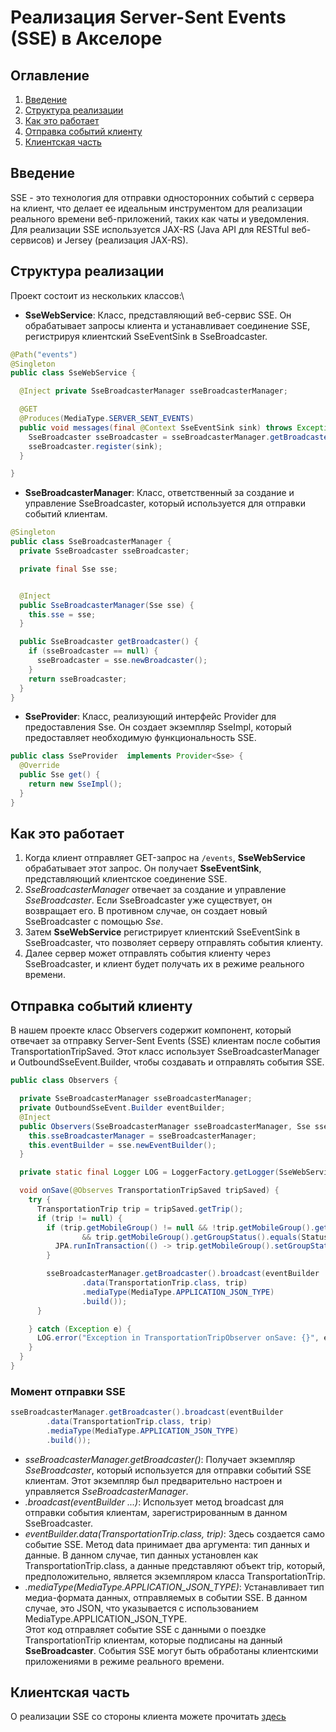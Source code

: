# Реализация Server-Sent Events (SSE) в Акселоре

## Оглавление

1. [Введение](#1-введение)
2. [Структура реализации](#2-структура-реализации)
3. [Как это работает](#3-как-это-работает)
4. [Отправка событий клиенту](#4-отправка-событий-клиенту)
5. [Клиентская часть](#5-клиентская-часть)


## Введение
SSE - это технология для отправки односторонних событий с сервера на клиент, что делает ее идеальным инструментом для реализации реального времени веб-приложений, таких как чаты и уведомления. Для реализации SSE используется JAX-RS (Java API для RESTful веб-сервисов) и Jersey (реализация JAX-RS).

## Структура реализации
Проект состоит из нескольких классов:\
- __SseWebService__: Класс, представляющий веб-сервис SSE. Он обрабатывает запросы клиента и устанавливает соединение SSE, регистрируя клиентский SseEventSink в SseBroadcaster.
```java
@Path("events")
@Singleton
public class SseWebService {

  @Inject private SseBroadcasterManager sseBroadcasterManager;

  @GET
  @Produces(MediaType.SERVER_SENT_EVENTS)
  public void messages(final @Context SseEventSink sink) throws Exception {
    SseBroadcaster sseBroadcaster = sseBroadcasterManager.getBroadcaster();
    sseBroadcaster.register(sink);
  }

}
```
- __SseBroadcasterManager__: Класс, ответственный за создание и управление SseBroadcaster, который используется для отправки событий клиентам.
```java
@Singleton
public class SseBroadcasterManager {
  private SseBroadcaster sseBroadcaster;

  private final Sse sse;


  @Inject
  public SseBroadcasterManager(Sse sse) {
    this.sse = sse;
  }

  public SseBroadcaster getBroadcaster() {
    if (sseBroadcaster == null) {
      sseBroadcaster = sse.newBroadcaster();
    }
    return sseBroadcaster;
  }
}
```
- __SseProvider__: Класс, реализующий интерфейс Provider для предоставления Sse. Он создает экземпляр SseImpl, который предоставляет необходимую функциональность SSE.
```java
public class SseProvider  implements Provider<Sse> {
  @Override
  public Sse get() {
    return new SseImpl();
  }
}
```

## Как это работает
1. Когда клиент отправляет GET-запрос на ``/events``, __SseWebService__ обрабатывает этот запрос. Он получает __SseEventSink__, представляющий клиентское соединение SSE.
2. _SseBroadcasterManager_ отвечает за создание и управление _SseBroadcaster_. Если SseBroadcaster уже существует, он возвращает его. В противном случае, он создает новый SseBroadcaster с помощью _Sse_.
3. Затем __SseWebService__ регистрирует клиентский SseEventSink в SseBroadcaster, что позволяет серверу отправлять события клиенту.
4. Далее сервер может отправлять события клиенту через SseBroadcaster, и клиент будет получать их в режиме реального времени.

## Отправка событий клиенту

В нашем проекте класс Observers  содержит компонент, который отвечает за отправку Server-Sent Events (SSE) клиентам после события TransportationTripSaved. Этот класс использует SseBroadcasterManager и OutboundSseEvent.Builder, чтобы создавать и отправлять события SSE.
```java
public class Observers {

  private SseBroadcasterManager sseBroadcasterManager;
  private OutboundSseEvent.Builder eventBuilder;
  @Inject
  public Observers(SseBroadcasterManager sseBroadcasterManager, Sse sse) {
    this.sseBroadcasterManager = sseBroadcasterManager;
    this.eventBuilder = sse.newEventBuilder();
  }

  private static final Logger LOG = LoggerFactory.getLogger(SseWebService.class);

  void onSave(@Observes TransportationTripSaved tripSaved) {
    try {
      TransportationTrip trip = tripSaved.getTrip();
      if (trip != null) {
        if (trip.getMobileGroup() != null && !trip.getMobileGroup().getGroupStatus().equals(StatusConstants.MOBILE_GROUP_STATUS_ASSIGNED)
                && trip.getMobileGroup().getGroupStatus().equals(StatusConstants.MOBILE_GROUP_STATUS_AVAILABLE)) {
          JPA.runInTransaction(() -> trip.getMobileGroup().setGroupStatus(StatusConstants.MOBILE_GROUP_STATUS_PENDING));
        }

        sseBroadcasterManager.getBroadcaster().broadcast(eventBuilder
                .data(TransportationTrip.class, trip)
                .mediaType(MediaType.APPLICATION_JSON_TYPE)
                .build());
      }

    } catch (Exception e) {
      LOG.error("Exception in TransportationTripObserver onSave: {}", e.getMessage());
    }
  }
}
```

### Момент отправки SSE
```java
sseBroadcasterManager.getBroadcaster().broadcast(eventBuilder
        .data(TransportationTrip.class, trip)
        .mediaType(MediaType.APPLICATION_JSON_TYPE)
        .build());
```
- _sseBroadcasterManager.getBroadcaster()_: Получает экземпляр _SseBroadcaster_, который используется для отправки событий SSE клиентам. Этот экземпляр был предварительно настроен и управляется _SseBroadcasterManager_.
- _.broadcast(eventBuilder ...)_: Использует метод broadcast для отправки события клиентам, зарегистрированным в данном SseBroadcaster.
- _eventBuilder.data(TransportationTrip.class, trip)_: Здесь создается само событие SSE. Метод data принимает два аргумента: тип данных и данные. В данном случае, тип данных установлен как TransportationTrip.class, а данные представляют объект trip, который, предположительно, является экземпляром класса TransportationTrip.
- _.mediaType(MediaType.APPLICATION_JSON_TYPE)_: Устанавливает тип медиа-формата данных, отправляемых в событии SSE. В данном случае, это JSON, что указывается с использованием MediaType.APPLICATION_JSON_TYPE.\
Этот код отправляет событие SSE с данными о поездке TransportationTrip клиентам, которые подписаны на данный __SseBroadcaster__. События SSE могут быть обработаны клиентскими приложениями в режиме реального времени.

## Клиентская часть

О реализации SSE со стороны клиента можете прочитать [здесь](https://learn.javascript.ru/server-sent-events)

